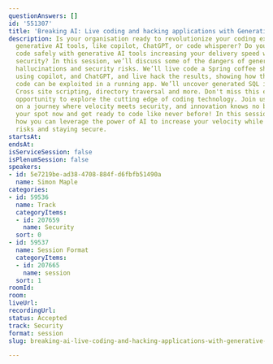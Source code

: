 ```yaml
---
questionAnswers: []
id: '551307'
title: 'Breaking AI: Live coding and hacking applications with Generative AI'
description: Is your organisation ready to revolutionize your coding experience with
  generative AI tools, like copilot, ChatGPT, or code whisperer? Do you know how to
  code safely with generative AI tools increasing your delivery speed without compromising
  security? In this session, we’ll discuss some of the dangers of generative AI, including
  hallucinations and security risks. We’ll live code a Spring coffee shop application
  using copilot, and ChatGPT, and live hack the results, showing how the generated
  code can be exploited in a running app. We’ll uncover generated SQL injections,
  Cross site scripting, directory traversal and more. Don't miss this electrifying
  opportunity to explore the cutting edge of coding technology. Join us and embark
  on a journey where velocity meets security, and innovation knows no bounds. Secure
  your spot now and get ready to code like never before! In this session you'll learn
  how you can leverage the power of AI to increase your velocity while mitigating
  risks and staying secure.
startsAt: 
endsAt: 
isServiceSession: false
isPlenumSession: false
speakers:
- id: 5e7219be-ad38-4708-884f-d6fbfb51490a
  name: Simon Maple
categories:
- id: 59536
  name: Track
  categoryItems:
  - id: 207659
    name: Security
  sort: 0
- id: 59537
  name: Session Format
  categoryItems:
  - id: 207665
    name: session
  sort: 1
roomId: 
room: 
liveUrl: 
recordingUrl: 
status: Accepted
track: Security
format: session
slug: breaking-ai-live-coding-and-hacking-applications-with-generative-ai

---
```

